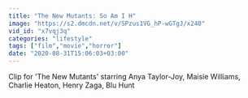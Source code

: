 ```yaml
---
title: "The New Mutants: So Am I H"
image: "https://s2.dmcdn.net/v/SPzus1VG_hP-wGTgJ/x240"
vid_id: "x7vqj3q"
categories: "lifestyle"
tags: ["film","movie","horror"]
date: "2020-08-31T15:06:03+03:00"
---
```

Clip for 'The New Mutants' starring Anya Taylor-Joy, Maisie Williams, Charlie Heaton, Henry Zaga, Blu Hunt
